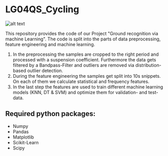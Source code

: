 # LG04QS_Cycling

![alt text](https://img.shields.io/badge/Language-Python-blue)

This repository provides the code of our Project "Ground recognition via machine Learning".
The code is split into the parts of data preprocessing, feature engineering and machine learning.
1. In the preprocessing the samples are cropped to the right period and processed with a suspension coefficient. Furthermore the data gets filtered by a Bandpass-Filter and outliers are removed via distribution-based outlier detection.
2. During the feature engineering the samples get split into 10s snippets. On each of them we calculate statistical and frequency features.
3. In the last step the features are used to train different machine learning models (KNN, DT & SVM) and optimize them for validation- and test-data.


## Required python packages:
- Numpy
- Pandas
- Matplotlib
- Scikit-Learn
- Scipy
